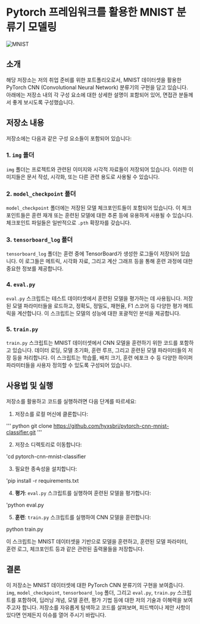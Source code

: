 # Pytorch 프레임워크를 활용한 MNIST 분류기 모델링

![MNIST](https://upload.wikimedia.org/wikipedia/commons/2/27/MnistExamples.png)

## 소개

해당 저장소는 저의 취업 준비를 위한 포트폴리오로서, MNIST 데이터셋을 활용한 PyTorch CNN (Convolutional Neural Network) 분류기의 구현을 담고 있습니다. 아래에는 저장소 내의 각 구성 요소에 대한 상세한 설명이 포함되어 있어, 면접관 분들께서 좋게 보시도록 구성했습니다.

## 저장소 내용

저장소에는 다음과 같은 구성 요소들이 포함되어 있습니다:

### 1. `img` 폴더

`img` 폴더는 프로젝트와 관련된 이미지와 시각적 자료들이 저장되어 있습니다. 이러한 이미지들은 문서 작성, 시각화, 또는 다른 관련 용도로 사용될 수 있습니다.

### 2. `model_checkpoint` 폴더

`model_checkpoint` 폴더에는 저장된 모델 체크포인트들이 포함되어 있습니다. 이 체크포인트들은 훈련 재개 또는 훈련된 모델에 대한 추론 등에 유용하게 사용될 수 있습니다. 체크포인트 파일들은 일반적으로 `.pth` 확장자를 갖습니다.

### 3. `tensorboard_log` 폴더

`tensorboard_log` 폴더는 훈련 중에 TensorBoard가 생성한 로그들이 저장되어 있습니다. 이 로그들은 메트릭, 시각화 자료, 그리고 계산 그래프 등을 통해 훈련 과정에 대한 중요한 정보를 제공합니다.

### 4. `eval.py`

`eval.py` 스크립트는 테스트 데이터셋에서 훈련된 모델을 평가하는 데 사용됩니다. 저장된 모델 파라미터들을 로드하고, 정확도, 정밀도, 재현율, F1 스코어 등 다양한 평가 메트릭을 계산합니다. 이 스크립트는 모델의 성능에 대한 포괄적인 분석을 제공합니다.

### 5. `train.py`

`train.py` 스크립트는 MNIST 데이터셋에서 CNN 모델을 훈련하기 위한 코드를 포함하고 있습니다. 데이터 로딩, 모델 초기화, 훈련 루프, 그리고 훈련된 모델 파라미터들의 저장 등을 처리합니다. 이 스크립트는 학습률, 배치 크기, 훈련 에포크 수 등 다양한 하이퍼파라미터들을 사용자 정의할 수 있도록 구성되어 있습니다.

## 사용법 및 실행

저장소를 활용하고 코드를 실행하려면 다음 단계를 따르세요:

1. 저장소를 로컬 머신에 클론합니다:

''' python
git clone https://github.com/hyxsbri/pytorch-cnn-mnist-classifier.git
'''

2. 저장소 디렉토리로 이동합니다:

'cd pytorch-cnn-mnist-classifier


3. 필요한 종속성을 설치합니다:

'pip install -r requirements.txt

4. **평가**: `eval.py` 스크립트를 실행하여 훈련된 모델을 평가합니다:

'python eval.py


5. **훈련**: `train.py` 스크립트를 실행하여 CNN 모델을 훈련합니다:

python train.py


이 스크립트는 MNIST 데이터셋을 기반으로 모델을 훈련하고, 훈련된 모델 파라미터, 훈련 로그, 체크포인트 등과 같은 관련된 출력물들을 저장합니다.

## 결론

이 저장소는 MNIST 데이터셋에 대한 PyTorch CNN 분류기의 구현을 보여줍니다. `img`, `model_checkpoint`, `tensorboard_log` 폴더, 그리고 `eval.py`, `train.py` 스크립트를 포함하여, 딥러닝 개념, 모델 훈련, 평가 기법 등에 대한 저의 기술과 이해력을 보여주고자 합니다. 저장소를 자유롭게 탐색하고 코드를 살펴보며, 피드백이나 제안 사항이 있다면 언제든지 이슈를 열어 주시기 바랍니다.
